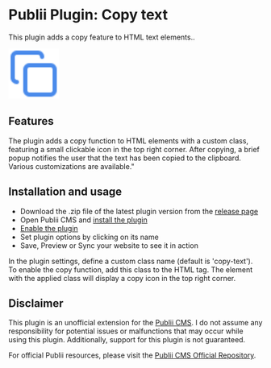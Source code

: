 # Publii Plugin: Copy text

This plugin adds a copy feature to HTML text elements..  
<p><img height="100" alt="publii plugin" title="Copy text icons" src="https://raw.githubusercontent.com/gpsblues/Publii-Plugin-Copy-text/5ef4b9e342a6d8c2a18773b78659d1469007046b/.assets/thumbnail.svg"></p>

## Features
The plugin adds a copy function to HTML elements with a custom class, featuring a small clickable icon in the top right corner. After copying, a brief popup notifies the user that the text has been copied to the clipboard. Various customizations are available."

## Installation and usage
- Download the .zip file of the latest plugin version from the [release page](https://github.com/gpsblues/Publii-Plugin-Copy-text/releases/)
- Open Publii CMS and [install the plugin](https://getpublii.com/docs/plugins.html#installingplugins)
- [Enable the plugin](https://getpublii.com/docs/plugins.html#enablingplugins)
- Set plugin options by clicking on its name
- Save, Preview or Sync your website to see it in action

In the plugin settings, define a custom class name (default is 'copy-text'). To enable the copy function, add this class to the HTML tag. The element with the applied class will display a copy icon in the top right corner.

## Disclaimer
This plugin is an unofficial extension for the [Publii CMS](https://getpublii.com/). I do not assume any responsibility for potential issues or malfunctions that may occur while using this plugin. Additionally, support for this plugin is not guaranteed.

For official Publii resources, please visit the [Publii CMS Official Repository](https://marketplace.getpublii.com/plugins/).

